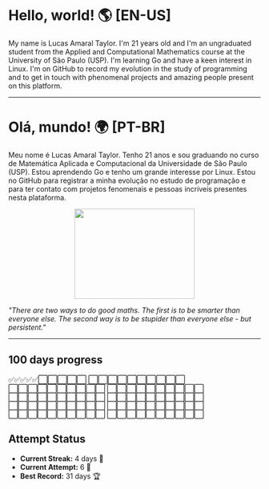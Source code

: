 # Hello, world! 🌎 [EN-US]

My name is Lucas Amaral Taylor. I'm 21 years old and I'm an ungraduated student from the Applied and Computational Mathematics course at the University of São Paulo (USP). I'm learning Go and have a keen interest in Linux. I'm on GitHub to record my evolution in the study of programming and to get in touch with phenomenal projects and amazing people present on this platform.

---

# Olá, mundo! 🌍 [PT-BR]

Meu nome é Lucas Amaral Taylor. Tenho 21 anos e sou graduando no curso de Matemática Aplicada e Computacional da Universidade de São Paulo (USP). Estou aprendendo Go e tenho um grande interesse por Linux. Estou no GitHub para registrar a minha evolução no estudo de programação e para ter contato com projetos fenomenais e pessoas incríveis presentes nesta plataforma.

<p align="center">
  <img src="https://media4.giphy.com/media/pO4UHglOY2vII/giphy.gif?cid=ecf05e479o0l8n09zeoqjx3zqloxh65hoo7yfozejgzqniyg&rid=giphy.gif&ct=g" width="240" height="180">
</p>

*"There are two ways to do good maths. The first is to be smarter than everyone else. The second way is to be stupider than everyone else - but persistent."*  

---
## 100 days progress
✅✅✅✅✅⬜️⬜️⬜️⬜️⬜️
⬜️⬜️⬜️⬜️⬜️⬜️⬜️⬜️⬜️⬜️
⬜️⬜️⬜️⬜️⬜️⬜️⬜️⬜️⬜️⬜️
⬜️⬜️⬜️⬜️⬜️⬜️⬜️⬜️⬜️⬜️
⬜️⬜️⬜️⬜️⬜️⬜️⬜️⬜️⬜️⬜️
⬜️⬜️⬜️⬜️⬜️⬜️⬜️⬜️⬜️⬜️
⬜️⬜️⬜️⬜️⬜️⬜️⬜️⬜️⬜️⬜️
⬜️⬜️⬜️⬜️⬜️⬜️⬜️⬜️⬜️⬜️
⬜️⬜️⬜️⬜️⬜️⬜️⬜️⬜️⬜️⬜️
⬜️⬜️⬜️⬜️⬜️⬜️⬜️⬜️⬜️⬜️

## Attempt Status
  - **Current Streak:** 4 days 🌟
  - **Current Attempt:** 6 🎯
  - **Best Record:** 31 days 🏆
